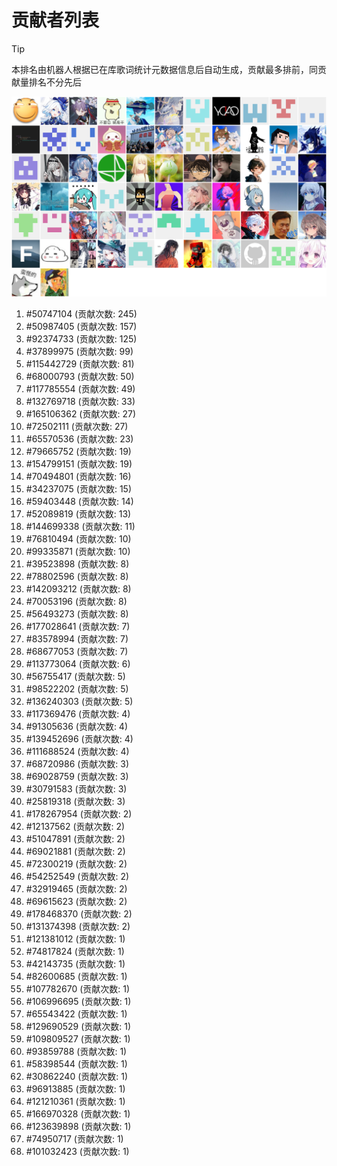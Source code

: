 # 贡献者列表

> [!TIP]
> 本排名由机器人根据已在库歌词统计元数据信息后自动生成，贡献最多排前，同贡献量排名不分先后

![贡献者头像画廊](./CONTRIBUTORS.svg)

1. #50747104 (贡献次数: 245)
2. #50987405 (贡献次数: 157)
3. #92374733 (贡献次数: 125)
4. #37899975 (贡献次数: 99)
5. #115442729 (贡献次数: 81)
6. #68000793 (贡献次数: 50)
7. #117785554 (贡献次数: 49)
8. #132769718 (贡献次数: 33)
9. #165106362 (贡献次数: 27)
10. #72502111 (贡献次数: 27)
11. #65570536 (贡献次数: 23)
12. #79665752 (贡献次数: 19)
13. #154799151 (贡献次数: 19)
14. #70494801 (贡献次数: 16)
15. #34237075 (贡献次数: 15)
16. #59403448 (贡献次数: 14)
17. #52089819 (贡献次数: 13)
18. #144699338 (贡献次数: 11)
19. #76810494 (贡献次数: 10)
20. #99335871 (贡献次数: 10)
21. #39523898 (贡献次数: 8)
22. #78802596 (贡献次数: 8)
23. #142093212 (贡献次数: 8)
24. #70053196 (贡献次数: 8)
25. #56493273 (贡献次数: 8)
26. #177028641 (贡献次数: 7)
27. #83578994 (贡献次数: 7)
28. #68677053 (贡献次数: 7)
29. #113773064 (贡献次数: 6)
30. #56755417 (贡献次数: 5)
31. #98522202 (贡献次数: 5)
32. #136240303 (贡献次数: 5)
33. #117369476 (贡献次数: 4)
34. #91305636 (贡献次数: 4)
35. #139452696 (贡献次数: 4)
36. #111688524 (贡献次数: 4)
37. #68720986 (贡献次数: 3)
38. #69028759 (贡献次数: 3)
39. #30791583 (贡献次数: 3)
40. #25819318 (贡献次数: 3)
41. #178267954 (贡献次数: 2)
42. #12137562 (贡献次数: 2)
43. #51047891 (贡献次数: 2)
44. #69021881 (贡献次数: 2)
45. #72300219 (贡献次数: 2)
46. #54252549 (贡献次数: 2)
47. #32919465 (贡献次数: 2)
48. #69615623 (贡献次数: 2)
49. #178468370 (贡献次数: 2)
50. #131374398 (贡献次数: 2)
51. #121381012 (贡献次数: 1)
52. #74817824 (贡献次数: 1)
53. #42143735 (贡献次数: 1)
54. #82600685 (贡献次数: 1)
55. #107782670 (贡献次数: 1)
56. #106996695 (贡献次数: 1)
57. #65543422 (贡献次数: 1)
58. #129690529 (贡献次数: 1)
59. #109809527 (贡献次数: 1)
60. #93859788 (贡献次数: 1)
61. #58398544 (贡献次数: 1)
62. #30862240 (贡献次数: 1)
63. #96913885 (贡献次数: 1)
64. #121210361 (贡献次数: 1)
65. #166970328 (贡献次数: 1)
66. #123639898 (贡献次数: 1)
67. #74950717 (贡献次数: 1)
68. #101032423 (贡献次数: 1)
